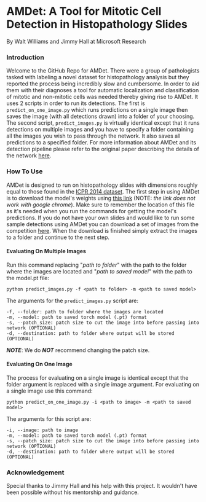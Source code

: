 # AMDet: A Tool for Mitotic Cell Detection in Histopathology Slides
By Walt Williams and Jimmy Hall at Microsoft Research

### Introduction
Welcome to the GitHub Repo for AMDet. There were a group of pathologists tasked with labeling a novel dataset for histopathology analysis but they reported the process being incredibly slow and cumbersome. In order to aid them with their diagnoses a tool for automatic localization and classification of mitotic and non-mitotic cells was needed thereby giving rise to AMDet. It uses 2 scripts in order to run its detections. The first is `predict_on_one_image.py` which runs predictions on a single image then saves the image (with all detections drawn) into a folder of your choosing. The second script, `predict_images.py` is virtually identical except that it runs detections on multiple images and you have to specify a folder containing all the images you wish to pass through the network. It also saves all predictions to a specified folder. For more information about AMDet and its detection pipeline please refer to the original paper describing the details of the network [here](https://arxiv.org/abs/2108.03676).

### How To Use
AMDet is designed to run on histopathology slides with dimensions roughly equal to those found in the [ICPR 2014 dataset](https://mitos-atypia-14.grand-challenge.org/Dataset/). The first step in using AMDet is to download the model's weights using [this link](http://aka.ms/automl-research-resources/data/models-vision-pretrained/amdet.pt) (NOTE: _the link does not work with google chrome_). Make sure to remember the location of this file as it's needed when you run the commands for getting the model's predictions. If you do not have your own slides and would like to run some sample detections using AMDet you can download a set of images from the competition [here](https://mega.nz/folder/uRpm2AZI#B_vY4ZZw_eIUpbFV1sEqKA). When the download is finished simply extract the images to a folder and continue to the next step.

#### Evaluating On Multiple Images
Run this command replacing "_path to folder_" with the path to the folder where the images are located and "_path to saved model_" with the path to the model.pt file:
```Shell 
python predict_images.py -f <path to folder> -m <path to saved model>
```
The arguments for the `predict_images.py` script are:
```Shell
-f, --folder: path to folder where the images are located
-m, --model: path to saved torch model (.pt) format
-s, --patch_size: patch size to cut the image into before passing into network (OPTIONAL)
-d, --destination: path to folder where output will be stored (OPTIONAL)
```
***NOTE***: We do ***NOT*** recommend changing the patch size.

#### Evaluating On One Image
The process for evaluating on a single image is identical except that the folder argument is replaced with a single image argument. For evaluating on a single image use this command:
```Shell
python predict_on_one_image.py -i <path to image> -m <path to saved model>
```
The arguments for this script are:
```Shell
-i, --image: path to image
-m, --model: path to saved torch model (.pt) format
-s, --patch_size: patch size to cut the image into before passing into network (OPTIONAL)
-d, --destination: path to folder where output will be stored (OPTIONAL)
```

### Acknowledgement
Special thanks to Jimmy Hall and his help with this project. It wouldn't have been possible without his mentorship and guidance.
